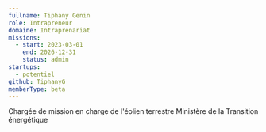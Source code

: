 ```yaml
---
fullname: Tiphany Genin
role: Intrapreneur
domaine: Intraprenariat
missions:
  - start: 2023-03-01
    end: 2026-12-31
    status: admin
startups:
  - potentiel
github: TiphanyG
memberType: beta
---
```


Chargée de mission en charge de l'éolien terrestre
Ministère de la Transition énergétique
